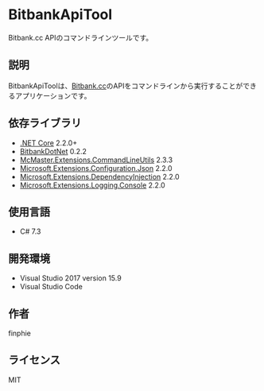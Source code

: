 # BitbankApiTool

Bitbank.cc APIのコマンドラインツールです。

## 説明

BitbankApiToolは、[Bitbank.cc](https://bitbank.cc)のAPIをコマンドラインから実行することができるアプリケーションです。

## 依存ライブラリ

- [.NET Core](https://dotnet.microsoft.com/download) 2.2.0+
- [BitbankDotNet](https://github.com/finphie/BitbankDotNet) 0.2.2
- [McMaster.Extensions.CommandLineUtils](https://github.com/natemcmaster/CommandLineUtils) 2.3.3
- [Microsoft.Extensions.Configuration.Json](https://github.com/aspnet/Extensions) 2.2.0
- [Microsoft.Extensions.DependencyInjection](https://github.com/aspnet/Extensions) 2.2.0
- [Microsoft.Extensions.Logging.Console](https://github.com/aspnet/Extensions) 2.2.0

## 使用言語

- C# 7.3

## 開発環境

- Visual Studio 2017 version 15.9
- Visual Studio Code

## 作者

finphie

## ライセンス

MIT